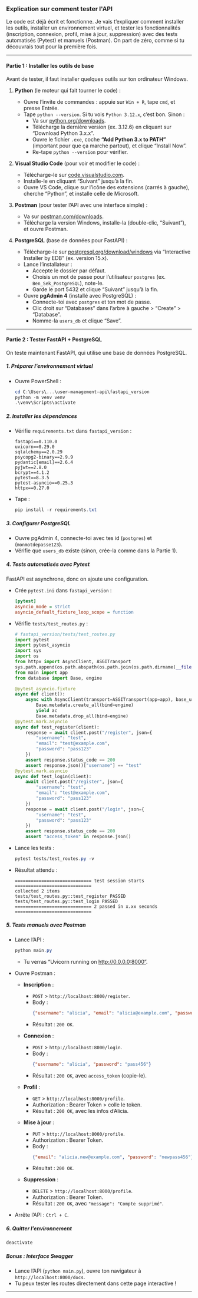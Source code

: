 ### Explication sur comment tester l'API

Le code est déjà écrit et fonctionne. Je vais t’expliquer comment installer les outils, installer un environnement virtuel, et tester les fonctionnalités (inscription, connexion, profil, mise à jour, suppression) avec des tests automatisés (Pytest) et manuels (Postman). On part de zéro, comme si tu découvrais tout pour la première fois.

---

#### Partie 1 : Installer les outils de base

Avant de tester, il faut installer quelques outils sur ton ordinateur Windows.

1. **Python** (le moteur qui fait tourner le code) :
   - Ouvre l’invite de commandes : appuie sur `Win + R`, tape `cmd`, et presse Entrée.
   - Tape `python --version`. Si tu vois `Python 3.12.x`, c’est bon. Sinon :
      - Va sur [python.org/downloads](https://www.python.org/downloads/).
      - Télécharge la dernière version (ex. 3.12.6) en cliquant sur “Download Python 3.x.x”.
      - Ouvre le fichier `.exe`, coche **“Add Python 3.x to PATH”** (important pour que ça marche partout), et clique “Install Now”.
      - Re-tape `python --version` pour vérifier.

2. **Visual Studio Code** (pour voir et modifier le code) :
   - Télécharge-le sur [code.visualstudio.com](https://code.visualstudio.com).
   - Installe-le en cliquant “Suivant” jusqu’à la fin.
   - Ouvre VS Code, clique sur l’icône des extensions (carrés à gauche), cherche “Python”, et installe celle de Microsoft.

3. **Postman** (pour tester l’API avec une interface simple) :
   - Va sur [postman.com/downloads](https://www.postman.com/downloads/).
   - Télécharge la version Windows, installe-la (double-clic, “Suivant”), et ouvre Postman.

4. **PostgreSQL** (base de données pour FastAPI) :
   - Télécharge-le sur [postgresql.org/download/windows](https://www.postgresql.org/download/windows/) via “Interactive Installer by EDB” (ex. version 15.x).
   - Lance l’installateur :
      - Accepte le dossier par défaut.
      - Choisis un mot de passe pour l’utilisateur `postgres` (ex. `Ben_Sek_PostgreSQL`), note-le.
      - Garde le port 5432 et clique “Suivant” jusqu’à la fin.
   - Ouvre **pgAdmin 4** (installé avec PostgreSQL) :
      - Connecte-toi avec `postgres` et ton mot de passe.
      - Clic droit sur “Databases” dans l’arbre à gauche > “Create” > “Database”.
      - Nomme-la `users_db` et clique “Save”.

---

#### Partie 2 :  Tester FastAPI + PostgreSQL
On teste maintenant FastAPI, qui utilise une base de données PostgreSQL.

##### 1. Préparer l’environnement virtuel
- Ouvre PowerShell :
  ```powershell
  cd C:\Users\...\user-management-api\fastapi_version
  python -m venv venv
  .\venv\Scripts\activate
  ```

##### 2. Installer les dépendances
- Vérifie `requirements.txt` dans `fastapi_version` :
  ```
  fastapi==0.110.0
  uvicorn==0.29.0
  sqlalchemy==2.0.29
  psycopg2-binary==2.9.9
  pydantic[email]==2.6.4
  pyjwt==2.8.0
  bcrypt==4.1.2
  pytest==8.3.5
  pytest-asyncio==0.25.3
  httpx==0.27.0
  ```
- Tape :
  ```powershell
  pip install -r requirements.txt
  ```

##### 3. Configurer PostgreSQL
- Ouvre pgAdmin 4, connecte-toi avec tes id (`postgres`) et (`monmotdepasse123`).
- Vérifie que `users_db` existe (sinon, crée-la comme dans la Partie 1).

##### 4. Tests automatisés avec Pytest
FastAPI est asynchrone, donc on ajoute une configuration.
- Crée `pytest.ini` dans `fastapi_version` :
  ```ini
  [pytest]
  asyncio_mode = strict
  asyncio_default_fixture_loop_scope = function
  ```

- Vérifie `tests/test_routes.py` :
  ```python
  # fastapi_version/tests/test_routes.py
  import pytest
  import pytest_asyncio
  import sys
  import os
  from httpx import AsyncClient, ASGITransport
  sys.path.append(os.path.abspath(os.path.join(os.path.dirname(__file__), '..')))
  from main import app
  from database import Base, engine

  @pytest_asyncio.fixture
  async def client():
      async with AsyncClient(transport=ASGITransport(app=app), base_url="http://test") as ac:
          Base.metadata.create_all(bind=engine)
          yield ac
          Base.metadata.drop_all(bind=engine)
  @pytest.mark.asyncio
  async def test_register(client):
      response = await client.post("/register", json={
          "username": "test",
          "email": "test@example.com",
          "password": "pass123"
      })
      assert response.status_code == 200
      assert response.json()["username"] == "test"
  @pytest.mark.asyncio
  async def test_login(client):
      await client.post("/register", json={
          "username": "test",
          "email": "test@example.com",
          "password": "pass123"
      })
      response = await client.post("/login", json={
          "username": "test",
          "password": "pass123"
      })
      assert response.status_code == 200
      assert "access_token" in response.json()
  ```

- Lance les tests :
  ```powershell
  pytest tests/test_routes.py -v
  ```

- Résultat attendu :
  ```
  ============================= test session starts =============================
  collected 2 items
  tests/test_routes.py::test_register PASSED
  tests/test_routes.py::test_login PASSED
  ============================= 2 passed in x.xx seconds =============================
  ```

##### 5. Tests manuels avec Postman
- Lance l’API :
  ```powershell
  python main.py
  ```
  - Tu verras “Uvicorn running on http://0.0.0.0:8000”.
- Ouvre Postman :

  - **Inscription** :
    - `POST` > `http://localhost:8000/register`.
    - Body :
      ```json
      {"username": "alicia", "email": "alicia@example.com", "password": "pass456"}
      ```
    - Résultat : `200 OK`.

  - **Connexion** :
    - `POST` > `http://localhost:8000/login`.
    - Body :
      ```json
      {"username": "alicia", "password": "pass456"}
      ```
    - Résultat : `200 OK`, avec `access_token` (copie-le).

  - **Profil** :
    - `GET` > `http://localhost:8000/profile`.
    - Authorization : Bearer Token > colle le token.
    - Résultat : `200 OK`, avec les infos d’Alicia.

  - **Mise à jour** :
    - `PUT` > `http://localhost:8000/profile`.
    - Authorization : Bearer Token.
    - Body :
      ```json
      {"email": "alicia.new@example.com", "password": "newpass456"}
      ```
    - Résultat : `200 OK`.

  - **Suppression** :
    - `DELETE` > `http://localhost:8000/profile`.
    - Authorization : Bearer Token.
    - Résultat : `200 OK`, avec `"message": "Compte supprimé"`.
- Arrête l’API : `Ctrl + C`.

##### 6. Quitter l’environnement
```powershell
deactivate
```

##### Bonus : Interface Swagger
- Lance l’API (`python main.py`), ouvre ton navigateur à `http://localhost:8000/docs`.
- Tu peux tester les routes directement dans cette page interactive !

---
